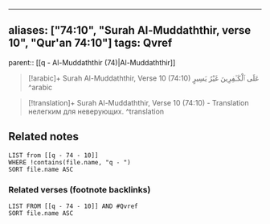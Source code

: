 
---
aliases: ["74:10", "Surah Al-Muddaththir, verse 10", "Qur'an 74:10"]
tags: Qvref
---

parent:: [[q - Al-Muddaththir (74)|Al-Muddaththir]]

> [!arabic]+ Surah Al-Muddaththir, Verse 10 (74:10)
> <span class="quran-arabic">عَلَى ٱلْكَـٰفِرِينَ غَيْرُ يَسِيرٍ</span>
^arabic

> [!translation]+ Surah Al-Muddaththir, Verse 10 (74:10) - Translation
> нелегким для неверующих.
^translation



## Related notes
```dataview
LIST from [[q - 74 - 10]]
WHERE !contains(file.name, "q - ")
SORT file.name ASC
```

### Related verses (footnote backlinks)
```dataview
LIST FROM [[q - 74 - 10]] AND #Qvref
SORT file.name ASC
```

